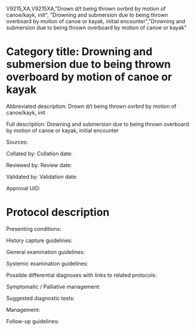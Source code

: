 V9215,XA,V9215XA,"Drown d/t being thrown ovrbrd by motion of canoe/kayk, init", "Drowning and submersion due to being thrown overboard by motion of canoe or kayak, initial encounter","Drowning and submersion due to being thrown overboard by motion of canoe or kayak"
# Category title: Drowning and submersion due to being thrown overboard by motion of canoe or kayak

Abbreviated description: Drown d/t being thrown ovrbrd by motion of canoe/kayk, init

Full description: Drowning and submersion due to being thrown overboard by motion of canoe or kayak, initial encounter

Sources:

Collated by:
Collation date:

Reviewed by:
Review date:

Validated by:
Validation date:

Approval UID:

# Protocol description

Presenting conditions:

History capture guidelines:

General examination guidelines:

Systemic examination guidelines:

Possible differential diagnoses with links to related protocols:

Symptomatic / Palliative management:

Suggested diagnostic tests:

Management:

Follow-up guidelines:
